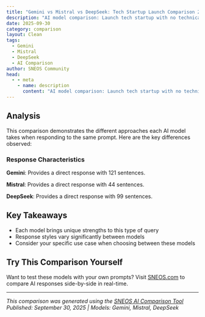 ```yaml
---
title: "Gemini vs Mistral vs DeepSeek: Tech Startup Launch Comparison 2025"
description: "AI model comparison: Launch tech startup with no technical co-founder - hiring strategy..."
date: 2025-09-30
category: comparison
layout: Clean
tags:
  - Gemini
  - Mistral
  - DeepSeek
  - AI Comparison
author: SNEOS Community
head:
  - - meta
    - name: description
      content: "AI model comparison: Launch tech startup with no technical co-founder - hiring strategy..."
---
```


<ChatComparison
  title="Gemini vs Mistral vs DeepSeek: Tech Startup Launch Comparison 2025"
  prompt="Launch tech startup with no technical co-founder - hiring strategy"
  :responses='{
    "Gemini": "Okay, launching a tech startup without a technical co-founder presents a unique set of challenges, especially when it comes to building your initial team. Your hiring strategy needs to be deliberate and focused on bridging the technical gap. Here\u0027s a breakdown of a potential strategy:\n\n**I. Understanding Your Needs \u0026 Setting Priorities:**\n\n*   **Define the MVP (Minimum Viable Product):** What is the absolute core functionality you need to prove your concept? Don\u0027t try to build everything at once. Focus on a minimal, functional product. This helps you define the specific skills you need *right now*.\n\n*   **Identify Your Core Tech Stack:** What technologies are essential for your MVP and future scalability?  This might be based on cost, ease of finding developers, integration with other services, or your target market.  Common examples include:\n    *   **Frontend:** React, Angular, Vue.js\n    *   **Backend:** Node.js, Python/Django/Flask, Ruby on Rails, PHP/Laravel, Java/Spring\n    *   **Databases:** PostgreSQL, MySQL, MongoDB\n    *   **Cloud:** AWS, Google Cloud Platform (GCP), Azure\n    *   **Mobile:** React Native, Flutter, Swift (iOS), Kotlin (Android)\n\n*   **Prioritize Skills:** List the specific technical skills needed for each phase (MVP, early growth, scaling).  Prioritize based on:\n    *   **Critical Path:** What skills are essential to unblock development?\n    *   **Long-Term Value:** Skills that will be useful beyond the MVP.\n    *   **Budget:** How much can you realistically afford for each role?\n\n*   **Determine Your Level of Control:**  Do you want to own all the code and IP outright?  This will influence your decision between hiring full-time employees vs. freelancers/agencies.\n\n**II. Exploring Different Hiring Options and Their Pros/Cons:**\n\nHere\u0027s a comparison of options, going from most expensive/control to least:\n\n*   **A. Full-Time Technical Lead (or CTO):**\n    *   **Pros:**\n        *   Dedicated resource invested in the long-term success.\n        *   Full control over technology direction.\n        *   Builds institutional knowledge within the company.\n        *   Potential for equity-based compensation to align incentives.\n    *   **Cons:**\n        *   Most expensive option (salary, benefits, equity).\n        *   Difficult to attract top talent without a track record or established vision.\n        *   Finding the *right* cultural fit is crucial.\n    *   **Ideal For:** Companies that need deep technical expertise, long-term product vision, and are willing to invest heavily in building an in-house team.\n\n*   **B. Contract Technical Lead / Fractional CTO:**\n    *   **Pros:**\n        *   Can access experienced leadership on a part-time basis.\n        *   Provides strategic guidance and technical direction.\n        *   Less expensive than a full-time CTO.\n        *   Can help build your team and processes.\n    *   **Cons:**\n        *   Not as deeply invested as a full-time employee.\n        *   Might be juggling multiple clients.\n        *   Communication is key to ensure alignment and responsiveness.\n    *   **Ideal For:** Early-stage startups that need strategic technical guidance but can\u0027t yet afford a full-time CTO.\n\n*   **C.  Full-Time Developers:**\n    *   **Pros:**\n        *   Dedicated to your project.\n        *   Build institutional knowledge.\n        *   Good for complex, long-term projects.\n    *   **Cons:**\n        *   Higher cost (salary, benefits).\n        *   Requires management overhead.\n        *   Can be difficult to find and retain top talent.\n    *   **Ideal For:** Companies with a well-defined product roadmap and a need for ongoing development.\n\n*   **D. Contract Developers (Freelancers):**\n    *   **Pros:**\n        *   Flexibility to scale up or down as needed.\n        *   Access to a wider range of skills.\n        *   Can be more cost-effective for short-term projects.\n        *   Useful for filling specific skill gaps.\n    *   **Cons:**\n        *   Less dedicated than full-time employees.\n        *   Communication and project management are crucial.\n        *   Potential for inconsistent quality.\n        *   IP ownership needs to be clearly defined in contracts.\n    *   **Ideal For:** Companies that need specific skills for short-term projects or want to test the waters before hiring full-time.\n\n*   **E. Development Agency:**\n    *   **Pros:**\n        *   Access to a team of developers with diverse skills.\n        *   Experience building similar products.\n        *   Can handle project management.\n        *   Faster development timelines (potentially).\n    *   **Cons:**\n        *   More expensive than hiring individual freelancers.\n        *   Less control over the development process.\n        *   Communication can be challenging.\n        *   Finding the right agency with a good track record is crucial.\n    *   **Ideal For:** Companies that need a complete solution and don\u0027t have the internal expertise to manage development.\n\n*   **F.  No-Code/Low-Code Platforms:**\n    *   **Pros:**\n        *   Reduces the need for traditional coding.\n        *   Faster development times.\n        *   Can be used by non-technical founders.\n        *   Lower development costs.\n    *   **Cons:**\n        *   Limited customization and scalability.\n        *   May not be suitable for complex applications.\n        *   Vendor lock-in.\n    *   **Ideal For:** Building simple MVPs, internal tools, or prototypes quickly.  Consider platforms like:\n        *   **Bubble:** Web applications\n        *   **Adalo:** Mobile applications\n        *   **Zapier/IFTTT:** Automation\n\n**III.  Crafting Your Hiring Process:**\n\n*   **Leverage Your Network:** Ask friends, family, and other entrepreneurs for referrals.  Personal recommendations are often the best way to find reliable talent.\n\n*   **Write Clear and Concise Job Descriptions:**  Focus on the specific skills and experience required for the role.  Be realistic about your budget.  Highlight the exciting aspects of your startup.\n\n*   **Technical Assessments:** Don\u0027t rely solely on resumes and interviews.  Use coding challenges, technical interviews, or take-home assignments to assess candidates\u0027 skills.  Services like Codility, HackerRank, and TestDome can help.  If you lack the technical expertise to evaluate these, consider hiring a contract technical advisor for a short period to assist with this.\n\n*   **Culture Fit is Key:**  Look for candidates who are passionate about your mission and values.  They should be adaptable, collaborative, and willing to learn.\n\n*   **Thorough Vetting:**  Check references carefully.  Ask specific questions about the candidate\u0027s skills, work ethic, and communication style.  For agencies, ask for case studies and client testimonials.\n\n*   **Negotiate Fairly:**  Offer competitive salaries and benefits.  Consider offering equity to key hires.  Be transparent about your budget constraints.\n\n*   **Clear Communication:** Set clear expectations from the beginning.  Communicate frequently and provide regular feedback.  Use project management tools like Jira, Trello, or Asana to track progress.\n\n**IV. Key Considerations and Actionable Steps:**\n\n*   **Start Small, Iterate Often:** Don\u0027t try to build everything at once. Focus on the core functionality of your MVP and iterate based on user feedback.\n\n*   **Become Tech Savvy:** Even though you\u0027re not a technical founder, it\u0027s essential to develop a basic understanding of the technologies you\u0027re using.  Take online courses, read tech blogs, and attend industry events.  This will help you communicate effectively with your technical team.\n\n*   **Document Everything:**  Maintain clear documentation of your codebase, architecture, and processes.  This will make it easier to onboard new developers and maintain your product over time.\n\n*   **Consider an Advisory Board:**  Recruit experienced technical advisors who can provide guidance and mentorship.  They can help you make informed decisions about technology and hiring.\n\n*   **Don\u0027t Be Afraid to Ask for Help:**  Network with other entrepreneurs and seek advice from mentors and advisors.  There are many resources available to help you launch your startup successfully.\n\n*   **Initial Focus:**  **No-code/Low-code first.** If you can launch a basic MVP that proves your concept using a no-code tool, DO IT.  This lets you validate before spending significant money on development.\n\n*   **Then: Contract Technical Lead or Agency.**  Once validated, bring in a contract technical lead or agency to build a more robust, scalable version. They can also help you vet and hire full-time developers later on.\n\n**V. Where to Find Talent:**\n\n*   **Online Job Boards:** LinkedIn, Indeed, Glassdoor\n*   **Freelance Platforms:** Upwork, Toptal, Guru\n*   **Developer Communities:** Stack Overflow Jobs, GitHub Jobs, AngelList\n*   **Referral Programs:** Incentivize your existing network to refer qualified candidates.\n*   **University Career Fairs:** Connect with recent graduates and interns.\n*   **Conferences and Meetups:** Network with developers and industry professionals.\n*   **Specialized Agencies:** Some agencies focus specifically on placing technical talent in startups.\n\nBy carefully planning your hiring strategy and focusing on your core needs, you can build a strong technical team and increase your chances of success, even without a technical co-founder. Remember to prioritize validation, be adaptable, and continuously learn. Good luck!\n",
    "Mistral": "Launching a tech startup without a technical co-founder can be challenging, but it\u0027s definitely possible with the right hiring strategy. Here\u0027s a step-by-step approach to help you build your tech team:\n\n1. **Identify Key Roles**: Determine the essential technical roles you need to fill. For a tech startup, these might include:\n   - Software Developers/Engineers\n   - UX/UI Designer\n   - Product Manager (with technical background)\n   - QA Engineer\n   - DevOps Engineer\n   - CTO (Chief Technology Officer) or a Technical Lead\n\n2. **Prioritize Hiring**: Start with the most critical roles. Usually, this means hiring a CTO or a technical lead first, as they can help guide other technical hires and decisions.\n\n3. **Leverage Your Network**: Reach out to your professional network for referrals. This can include colleagues, mentors, and industry peers. LinkedIn can be a valuable resource for this.\n\n4. **Use Job Boards and Platforms**: Post job listings on platforms like:\n   - LinkedIn Jobs\n   - Indeed\n   - Glassdoor\n   - AngelList ( great for startups)\n   - GitHub Jobs (for developers)\n   - Dribbble (for designers)\n\n5. **Consider Freelancers and Contractors**: If you\u0027re not ready to hire full-time employees, consider working with freelancers or contractors. Platforms like Upwork, Freelancer, and Toptal can help you find technical talent.\n\n6. **Partner with Recruitment Agencies**: If you\u0027re struggling to find the right candidates, consider working with a recruitment agency that specializes in tech roles.\n\n7. **Offer Competitive Packages**: Be prepared to offer competitive compensation packages. For a startup, this could include equity, flexible work arrangements, or other perks.\n\n8. **Look for Cultural Fit**: Besides technical skills, ensure candidates align with your startup\u0027s mission, values, and culture.\n\n9. **Interview and Assess Thoroughly**: Conduct thorough interviews and assessments to ensure candidates have the right skills and mindset. For technical roles, this might include coding tests, case studies, or portfolio reviews.\n\n10. **Onboard and Integrate**: Once you\u0027ve made a hire, ensure you have a smooth onboarding process to integrate them into the team quickly.\n\n11. **Consider Outsourcing**: If hiring in-house is not feasible, consider outsourcing your tech development to an agency or a dedicated team.\n\n12. **Upskill Non-Technical Team Members**: Encourage non-technical team members to learn basic tech skills. This can help bridge the gap while you\u0027re building your technical team.\n\n13. **Be Patient**: Finding the right technical talent can take time. Be patient and don\u0027t rush the hiring process.\n\n14. **Legal Considerations**: Ensure you\u0027re compliant with all local labor laws and regulations when hiring.\n\n15. **Diversify Your Team**: A diverse team can bring different perspectives and ideas to the table. Consider this when hiring.\n\nHere are some technical skills that might be relevant to your startup:\n- Programming languages (e.g., Python, JavaScript, Ruby, etc.)\n- Web development (front-end, back-end, or full-stack)\n- Mobile app development (iOS, Android)\n- Database management\n- Cloud computing (e.g., AWS, Google Cloud, Azure)\n- Cybersecurity\n- Data analysis and visualization\n- Machine learning and AI\n- Project management and agile methodologies",
    "DeepSeek": "Of course. Launching a tech startup without a technical co-founder is a bold and challenging path, but it\u0027s absolutely doable with the right strategy. The single biggest risk you face is the \u0022black box\u0022 problem\u2014not understanding what\u0027s being built, how long it should take, or how much it should cost.\n\nYour core mission is to **bridge the technical knowledge gap through smart hiring and process.**\n\nHere is a comprehensive hiring strategy, broken down into phases.\n\n### Phase 1: The \u0022Proof of Concept\u0022 \u0026 Strategy Phase (Pre-Hiring)\n\nBefore you spend a dollar on hiring, you must do this work yourself.\n\n1.  **Become a \u0022Functional\u0022 Product Expert:**\n    *   **Define the Problem \u0026 Solution:** Write a crystal-clear document. What problem are you solving? For whom? How does your product solve it uniquely?\n    *   **Create Detailed Wireframes/Mockups:** Use tools like **Figma**, **Sketch**, or even **Balsamiq**. Don\u0027t just imagine the screens; map out every user click, every button, and every possible user flow. This will be your most valuable asset.\n    *   **Write User Stories:** Describe features from the user\u0027s perspective: \u0022As a [user type], I want to [action] so that I [benefit].\u0022 This is the language developers understand.\n\n2.  **Get an Unfair Advantage: Technical Advisors**\n    *   **Why:** You need a trusted, technically-savvy sounding board. This is your first and most crucial \u0022hire,\u0022 but often done for equity (0.25% - 1%).\n    *   **Who to Look For:** A seasoned CTO, tech lead, or senior engineer who believes in your vision. Look in your network or on LinkedIn.\n    *   **Their Role:** They will help you vet technical talent, review technical proposals, advise on tech stack, and prevent you from making catastrophic mistakes. **They are your shield.**\n\n---\n\n### Phase 2: The First Technical Hire(s)\n\nThis is your most critical hiring decision. You are hiring your de facto technical leader.\n\n#### Option A: The \u0022Fractional CTO\u0022 / Tech Lead Consultant\nThis is often the **safest and most recommended starting point.**\n\n*   **Pros:**\n    *   **Immediate Expertise:** You get senior-level experience without the long-term commitment and cost of a full-time CTO.\n    *   **Builds the Foundation:** They can architect the system, choose the tech stack, and set up development processes.\n    *   **Hires \u0026 Manages the Team:** They can recruit, vet, and manage the developers who will do the hands-on coding.\n    *   **De-risks the Project:** They provide a realistic timeline and budget.\n*   **Cons:**\n    *   Can be expensive (high hourly/daily rate).\n    *   May not be as emotionally invested as a co-founder.\n*   **How to Find:** Specialized consultancies, referrals from your advisor network, platforms like Toptal (for vetted talent).\n\n#### Option B: The First Full-Time Engineer\nThis is riskier but can be great if you find the right person.\n\n*   **The Profile You Need:** Do **NOT** hire a junior developer. You need a **Senior Full-Stack Engineer** or a **\u0022Player-Coach\u0022** who can build the entire V1 themselves and later manage a team.\n*   **Key Qualities:**\n    *   **Product-minded:** They care about the \u0022why\u0022 and the user, not just the code.\n    *   **Autonomous:** Can work from your specs (wireframes, user stories) with minimal hand-holding.\n    *   **Broad Skills (Full-Stack):** Can work on both the front-end (what users see) and back-end (server, database).\n    *   **Communicates Clearly:** Can explain technical concepts in plain English.\n*   **Where to Find:**\n    *   Your personal and extended network (warm intros are best).\n    *   AngelList (Wellfound)\n    *   Hired.com\n    *   Specialized technical recruiters.\n\n#### How to Vet Your First Technical Hire (Crucial!)\n\nSince you\u0027re non-technical, you must vet indirectly.\n\n1.  **The Take-Home Test/Pair Programming:** Instead of abstract coding quizzes, give a **mini-version of your actual problem.** Pay them for their time (e.g., a $500 stipend for a 4-5 hour project). This shows respect and gets you a tangible output. Alternatively, do a pair programming session with your Technical Advisor present.\n2.  **Reference Checks are King:** Speak to previous founders, managers, and colleagues. Ask:\n    *   \u0022How did they handle ambiguous requirements?\u0022\n    *   \u0022Did they deliver projects on time and to spec?\u0022\n    *   \u0022Were they a force multiplier for the team?\u0022\n3.  **Present their Past Work:** Have them walk you through a product they built. Ask them to explain the architecture, the trade-offs they made, and what they would do differently now.\n\n---\n\n### Phase 3: Scaling the Team\n\nOnce your first technical lead is in place and the V1 is underway, you can scale.\n\n*   **Development Shop / Agency:**\n    *   **Good for:** Getting a v1 built very quickly with a full, managed team. Lower immediate hiring burden.\n    *   **Risks:** Can be very expensive. Knowledge can walk out the door when the contract ends. Quality varies wildly. **Only use this if you have a Technical Advisor to manage them.**\n\n*   **Freelancers / Contractors:**\n    *   **Good for:** Specific, well-defined tasks (e.g., building a landing page, implementing a specific feature).\n    *   **Risks:** Lack of long-term commitment and product context. Management overhead.\n\n*   **Hiring Junior/Mid-Level Developers:**\n    *   **Only do this once you have a strong Tech Lead** in place to manage, mentor, and review their code. Your first hire should be able to handle this process.\n\n---\n\n### Hiring Models \u0026 Where to Find Talent\n\n| Model | Best For | Pros | Cons | Where to Find |\n| :--- | :--- | :--- | :--- | :--- |\n| **Fractional CTO** | **Phase 1 \u0026 2 (Highly Recommended)** | Expertise, de-risks project, manages build | Cost, less commitment | Referrals, Toptal, Pilot.co |\n| **Tech Agency** | Speedy V1 build with a full team | Fast start, managed team | Very expensive, knowledge loss | Clutch.co, referrals |\n| **Freelancers** | Specific, discrete tasks | Flexibility, cost-effective for tasks | Management overhead, no context | Upwork, Toptal, Fiverr |\n| **Full-time Hire** | Long-term core team building | Commitment, product ownership | High cost, long hiring process | Wellfound, Hired, LinkedIn |\n\n### Your Role as the Non-Technical Founder\n\nYour job is not to code. Your job is to:\n\n1.  **Be the Product Visionary:** You own the \u0022Why.\u0022 You are the voice of the customer.\n2.  **Secure and Manage Resources:** You are responsible for funding (whether bootstrapped or raised) and budget.\n3.  **Handle Everything Else:** Marketing, sales, business development, legal, and operations.\n4.  **Create Clarity:** Your wireframes, user stories, and clear communication are the blueprint. Ambiguity is the enemy of speed.\n5.  **Build a Culture of Trust:** You must trust your technical team\u0027s estimates and expertise. They must trust your vision and market knowledge.\n\n### Pitfalls to Avoid\n\n*   **Hiring a \u0022Code Monkey\u0022:** Don\u0027t just hire someone to execute your commands. Hire a partner who can challenge and improve your ideas.\n*   **Underestimating Time \u0026 Cost:** Whatever your tech lead tells you, add a buffer. Things always take longer than expected.\n*   **Skipping the Technical Advisor:** This is your single biggest leverage point to avoid being taken advantage of.\n*   **Being Cheap on the First Hire:** A bad first technical hire will cost you 10x in wasted time and rewritten code.\n\n**Final Recommendation:** The most robust path is **Technical Advisor -\u003E Fractional CTO -\u003E First Full-Time Engineer.** This systematically de-risks the process, builds a solid foundation, and sets you up to eventually hire a full-time CTO when the company is ready."
  }'
  published-date="16:11"
/>

## Analysis

This comparison demonstrates the different approaches each AI model takes when responding to the same prompt. Here are the key differences observed:

### Response Characteristics

**Gemini**: Provides a direct response with 121 sentences. 

**Mistral**: Provides a direct response with 44 sentences. 

**DeepSeek**: Provides a direct response with 99 sentences. 

## Key Takeaways

- Each model brings unique strengths to this type of query
- Response styles vary significantly between models
- Consider your specific use case when choosing between these models

## Try This Comparison Yourself

Want to test these models with your own prompts? Visit [SNEOS.com](https://sneos.com) to compare AI responses side-by-side in real-time.

---

*This comparison was generated using the [SNEOS AI Comparison Tool](https://sneos.com)*
*Published: September 30, 2025 | Models: Gemini, Mistral, DeepSeek*

